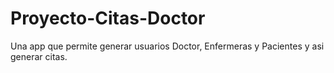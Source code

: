 # Proyecto-Citas-Doctor
Una app que permite generar usuarios Doctor, Enfermeras y Pacientes y asi generar citas.
